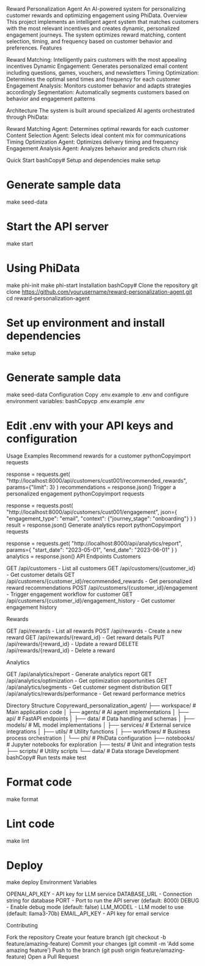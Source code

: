 Reward Personalization Agent
An AI-powered system for personalizing customer rewards and optimizing engagement using PhiData.
Overview
This project implements an intelligent agent system that matches customers with the most relevant incentives and creates dynamic, personalized engagement journeys. The system optimizes reward matching, content selection, timing, and frequency based on customer behavior and preferences.
Features

Reward Matching: Intelligently pairs customers with the most appealing incentives
Dynamic Engagement: Generates personalized email content including questions, games, vouchers, and newsletters
Timing Optimization: Determines the optimal send times and frequency for each customer
Engagement Analysis: Monitors customer behavior and adapts strategies accordingly
Segmentation: Automatically segments customers based on behavior and engagement patterns

Architecture
The system is built around specialized AI agents orchestrated through PhiData:

Reward Matching Agent: Determines optimal rewards for each customer
Content Selection Agent: Selects ideal content mix for communications
Timing Optimization Agent: Optimizes delivery timing and frequency
Engagement Analysis Agent: Analyzes behavior and predicts churn risk

Quick Start
bashCopy# Setup and dependencies
make setup

# Generate sample data
make seed-data

# Start the API server
make start

# Using PhiData
make phi-init
make phi-start
Installation
bashCopy# Clone the repository
git clone https://github.com/yourusername/reward-personalization-agent.git
cd reward-personalization-agent

# Set up environment and install dependencies
make setup

# Generate sample data
make seed-data
Configuration
Copy .env.example to .env and configure environment variables:
bashCopycp .env.example .env
# Edit .env with your API keys and configuration
Usage Examples
Recommend rewards for a customer
pythonCopyimport requests

response = requests.get(
    "http://localhost:8000/api/customers/cust001/recommended_rewards",
    params={"limit": 3}
)
recommendations = response.json()
Trigger a personalized engagement
pythonCopyimport requests

response = requests.post(
    "http://localhost:8000/api/customers/cust001/engagement",
    json={
        "engagement_type": "email",
        "context": {"journey_stage": "onboarding"}
    }
)
result = response.json()
Generate analytics report
pythonCopyimport requests

response = requests.get(
    "http://localhost:8000/api/analytics/report",
    params={
        "start_date": "2023-05-01",
        "end_date": "2023-06-01"
    }
)
analytics = response.json()
API Endpoints
Customers

GET /api/customers - List all customers
GET /api/customers/{customer_id} - Get customer details
GET /api/customers/{customer_id}/recommended_rewards - Get personalized reward recommendations
POST /api/customers/{customer_id}/engagement - Trigger engagement workflow for customer
GET /api/customers/{customer_id}/engagement_history - Get customer engagement history

Rewards

GET /api/rewards - List all rewards
POST /api/rewards - Create a new reward
GET /api/rewards/{reward_id} - Get reward details
PUT /api/rewards/{reward_id} - Update a reward
DELETE /api/rewards/{reward_id} - Delete a reward

Analytics

GET /api/analytics/report - Generate analytics report
GET /api/analytics/optimization - Get optimization opportunities
GET /api/analytics/segments - Get customer segment distribution
GET /api/analytics/rewards/performance - Get reward performance metrics

Directory Structure
Copyreward_personalization_agent/
├── workspace/             # Main application code
│   ├── agents/            # AI agent implementations
│   ├── api/               # FastAPI endpoints
│   ├── data/              # Data handling and schemas
│   ├── models/            # ML model implementations
│   ├── services/          # External service integrations
│   ├── utils/             # Utility functions
│   ├── workflows/         # Business process orchestration
│   └── phi/               # PhiData configuration
├── notebooks/             # Jupyter notebooks for exploration
├── tests/                 # Unit and integration tests
├── scripts/               # Utility scripts
└── data/                  # Data storage
Development
bashCopy# Run tests
make test

# Format code
make format

# Lint code
make lint

# Deploy
make deploy
Environment Variables

OPENAI_API_KEY - API key for LLM service
DATABASE_URL - Connection string for database
PORT - Port to run the API server (default: 8000)
DEBUG - Enable debug mode (default: false)
LLM_MODEL - LLM model to use (default: llama3-70b)
EMAIL_API_KEY - API key for email service

Contributing

Fork the repository
Create your feature branch (git checkout -b feature/amazing-feature)
Commit your changes (git commit -m 'Add some amazing feature')
Push to the branch (git push origin feature/amazing-feature)
Open a Pull Request